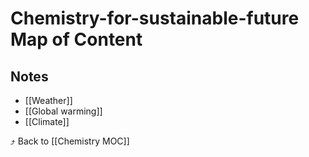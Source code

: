 # Chemistry-for-sustainable-future Map of Content


## Notes
- [[Weather]]
- [[Global warming]]
- [[Climate]]

⤴️ Back to [[Chemistry MOC]]